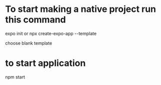 # To start making a native project run this command

expo init
or
npx create-expo-app --template

choose blank template


# to start application
npm start
